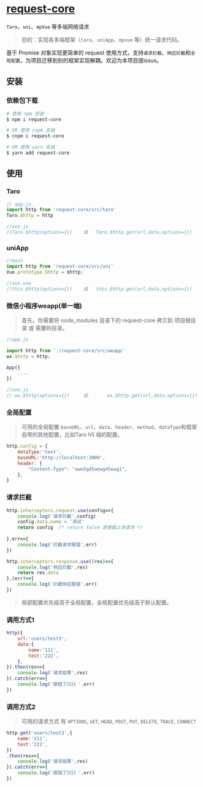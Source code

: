 # [request-core](https://github.com/cgxqd/request-core)


`Taro`、`uni`、`mpVue` 等多端网络请求

>  目的：实现各多端框架（`taro`、`uniApp`、`mpvue` 等）统一请求代码。


基于 Promise 对象实现更简单的 request 使用方式，支持`请求拦截`、`响应拦截`和`全局配置`，为项目迁移到别的框架实现解耦。欢迎为本项目提issus。

## 安装

### 依赖包下载
``` bash
# 使用 npm 安装
$ npm i request-core

# OR 使用 cnpm 安装
$ cnpm i request-core

# OR 使用 yarn 安装
$ yarn add request-core
```

## 使用

### Taro
```javascript
// app.js
import http from 'request-core/src/taro'
Taro.$http = http

//xxx.js 
//Taro.$http(options={})	或	Taro.$http.get(url,data,options={})
```

### uniApp
```javascript
//main
import http from 'request-core/src/uni'
Vue.prototype.$http = $http;

//xxx.vue 
//this.$http(options={})	或	this.$http.get(url,data,options={})
```

### 微信小程序weapp(单一端)
> 首先，你需要将 node_modules 目录下的 request-core 拷贝到 项目根目录 或 需要的目录。
```javascript
//app.js

import http from './request-core/src/weapp'
wx.$http = http;

App({
	....
})

//xxx.js 
// wx.$http(options={})		或		wx.$http.get(url,data,options={})

```

### 全局配置

> 可用的全局配置 `baseURL`、`url`、`data`、`header`、`method`、`dataType`和框架自带的其他配置，比如Taro h5 端的配置。

```javascript
http.config = {
	dataType:'text',
	baseURL:'http://localhost:3000',
	header: {
		"Content-Type": "awe5g45aewg45ewg1",
	},
}
```

### 请求拦截
```javascript
http.interceptors.request.use(config=>{
	console.log('请求拦截',config)
	config.data.name = '测试'
	return config  /* return false 直接截止该请求 */
	
},err=>{
	console.log('拦截请求报错',err)
})

http.interceptors.response.use((res)=>{
	console.log('响应拦截',res)
	return res.data
},(err)=>{
	console.log('拦截响应报错',err)
})
```

> 局部配置优先级高于全局配置，全局配置优先级高于默认配置。

### 调用方式1
```javascript
http({
	url:'users/test3',
	data:{
		name:'111',
		test:'222',
	},
}).then(res=>{
	console.log('请求结果',res)
}).catch(err=>{
	console.log('报错了》》》》',err)
})
```

### 调用方式2

> 可用的请求方式 有 `OPTIONS`, `GET`, `HEAD`, `POST`, `PUT`, `DELETE`, `TRACE`, `CONNECT`

```javascript
http.get('users/test3',{
    name:'111',
    test:'222',
})
.then(res=>{
    console.log('请求结果',res)
}).catch(err=>{
    console.log('报错了》》》》',err)
})
```

